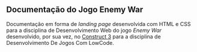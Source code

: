 ## Documentação do Jogo Enemy War

Documentação em forma de _landing page_ desenvolvida com HTML e CSS para a disciplina de Desenvolvimento Web do jogo _Enemy War_ desenvolvido, por sua vez, no [Construct 3](https://www.construct.net/en) para a disciplina de Desenvolvimento De Jogos Com LowCode.
